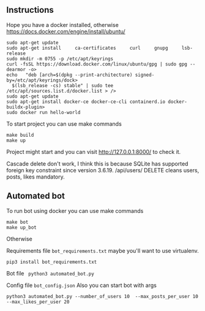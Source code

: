 ## Instructions

Hope you have a docker installed, otherwise https://docs.docker.com/engine/install/ubuntu/

```commandline
sudo apt-get update
sudo apt-get install     ca-certificates     curl     gnupg     lsb-release
sudo mkdir -m 0755 -p /etc/apt/keyrings
curl -fsSL https://download.docker.com/linux/ubuntu/gpg | sudo gpg --dearmor -o>
echo   "deb [arch=$(dpkg --print-architecture) signed-by=/etc/apt/keyrings/dock>
  $(lsb_release -cs) stable" | sudo tee /etc/apt/sources.list.d/docker.list > />
sudo apt-get update
sudo apt-get install docker-ce docker-ce-cli containerd.io docker-buildx-plugin>
sudo docker run hello-world
```

To start project you can use make commands
```
make build
make up
```
Project might start and you can visit http://127.0.0.1:8000/ to check it.

Cascade delete don't work, I think this is because SQLite has supported foreign key constraint since version 3.6.19. /api/users/ DELETE cleans users, posts, likes mandatory.

## Automated bot 

To run bot using docker you can use make commands
```
make bot
make up_bot
```

Otherwise

Requirements file `bot_requirements.txt` maybe you'll want to use virtualenv.
```commandline
pip3 install bot_requirements.txt 
```

Bot file ` python3 automated_bot.py` 

Config file `bot_config.json`
Also you can start bot with args 
```commandline
python3 automated_bot.py --number_of_users 10  --max_posts_per_user 10 --max_likes_per_user 20
```
